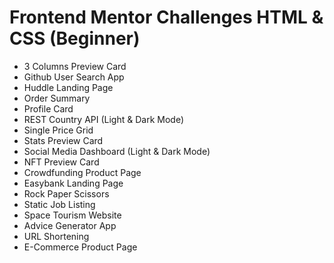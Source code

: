 # Frontend Mentor Challenges HTML & CSS (Beginner)
- 3 Columns Preview Card
- Github User Search App
- Huddle Landing Page
- Order Summary
- Profile Card
- REST Country API (Light & Dark Mode)
- Single Price Grid
- Stats Preview Card
- Social Media Dashboard (Light & Dark Mode)
- NFT Preview Card
- Crowdfunding Product Page
- Easybank Landing Page
- Rock Paper Scissors
- Static Job Listing
- Space Tourism Website
- Advice Generator App
- URL Shortening
- E-Commerce Product Page